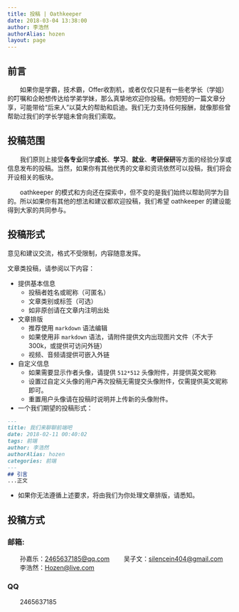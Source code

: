 ```yaml
---
title: 投稿 | Oathkeeper
date: 2018-03-04 13:38:00
author: 李浩然
authorAlias: hozen
layout: page
---
```

## 前言

&emsp;&emsp;如果你是学霸，技术霸，Offer收割机，或者仅仅只是有一些老学长（学姐）的叮嘱和企盼想传达给学弟学妹，那么真挚地欢迎你投稿。你短短的一篇文章分享，可能带给“后来人”以莫大的帮助和启迪。我们无力支持任何报酬，就像那些曾帮助过我们的学长学姐未曾向我们索取。

## 投稿范围
 
&emsp;&emsp;我们原则上接受**各专业**同学**成长**、**学习**、**就业**、**考研保研**等方面的经验分享或信息发布的投稿。当然，如果你有其他优秀的文章和资讯依然可以投稿，我们将会开设相关的板块。
 
&emsp;&emsp;oathkeeper 的模式和方向还在探索中，但不变的是我们始终以帮助同学为目的。所以如果你有其他的想法和建议都欢迎投稿，我们希望 oathkeeper 的建设能得到大家的共同参与。

## 投稿形式
 
意见和建议交流，格式不受限制，内容随意发挥。
 
文章类投稿，请参阅以下内容：
 
* 提供基本信息
    * 投稿者姓名或昵称（可匿名）
    * 文章类别或标签（可选）
    * 如非原创请在文章内注明出处
* 文章排版
    * 推荐使用 `markdown` 语法编辑
    * 如果使用非 `markdown` 语法，请附件提供文内出现图片文件（不大于 300k，或提供可访问外链）
    * 视频、音频请提供可嵌入外链
* 自定义信息
    * 如果需要显示作者头像，请提供 `512*512` 头像附件，并提供英文昵称
    * 设置过自定义头像的用户再次投稿无需提交头像附件，仅需提供英文昵称即可。
    * 重置用户头像请在投稿时说明并上传新的头像附件。
* 一个我们期望的投稿形式：
```markdown
---
title: 我们来聊聊前端吧
date: 2018-02-11 00:40:02
tags: 前端
author: 李浩然
authorAlias: hozen
categories: 前端
---
## 引言
...正文
```
* 如果你无法遵循上述要求，将由我们为你处理文章排版，请悉知。
 
## 投稿方式
### 邮箱: 
&emsp;&emsp;孙嘉乐：[2465637185@qq.com](mailto:2465637185@qq.com)
&emsp;&emsp;吴子文：[silencein404@gmail.com](mailto:silencein404@gmail.com)
&emsp;&emsp;李浩然：[Hozen@live.com](mailto:Hozen@live.com)
### QQ
&emsp;&emsp;2465637185